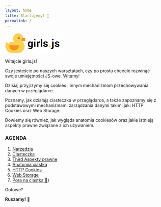 ```yaml
---
layout: home
title: Startujemy! 🚀
permalink: /
---
```


![](./assets/kaczucha3.png)

Witajcie girls.js! 

Czy jesteście po naszych warsztatach, czy po prostu chcecie rozwinąć swoje umiejętności JS-owe. Witamy!

Dzisiaj przyjrzymy się cookies i innym mechanizmom przechowywania danych w przeglądarce.

Poznamy, jak działają ciasteczka w przeglądarce, a także zapoznamy się z podstawowymi mechanizmami zarządzania danymi takimi jak: HTTP Cookies oraz Web Storage.

Dowiemy się również, jak wygląda anatomia cookiesów oraz jakie istnieją aspekty prawne związane z ich używaniem.

### AGENDA

1. [Narzędzia](./pages/01-narzedzia)
2. [Ciasteczka](./pages/02-ciasteczka)
3. [Third Aspekty prawne](./_pages/03-aspekty-prawne)
4. [Anatomia ciastka](./pages/04-anatomia-ciastka)
5. [HTTP Cookies](./pages/05-HTTP-cookies)
6. [Web Storage](./_pages/06-web-storage)
7. [Pora na ciastka 🍪](./pages/12-ciastka))

Gotowe? 

**Ruszamy!** 🚀